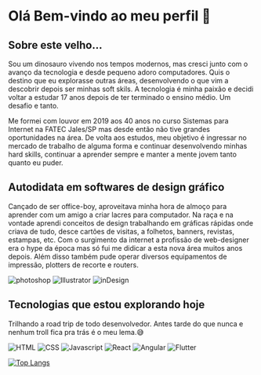 # Olá Bem-vindo ao meu perfil 👋

## Sobre este velho...
Sou um dinosauro vivendo nos tempos modernos, mas cresci junto com o avanço da tecnologia e desde pequeno adoro computadores.
Quis o destino que eu explorasse outras áreas, desenvolvendo o que vim a descobrir depois ser minhas soft skils.
A tecnologia é minha paixão e decidi voltar a estudar 17 anos depois de ter terminado o ensino médio. Um desafio e tanto.

Me formei com louvor em 2019 aos 40 anos no curso Sistemas para Internet na FATEC Jales/SP mas desde então não tive grandes oportunidades na área.
De volta aos estudos, meu objetivo é ingressar no mercado de trabalho de alguma forma e continuar desenvolvendo minhas hard skills, continuar a aprender sempre e manter a mente jovem tanto quanto eu puder.

## Autodidata em softwares de design gráfico
Cançado de ser office-boy, aproveitava minha hora de almoço para aprender com um amigo a criar lacres para computador.
Na raça e na vontade aprendi conceitos de design trabalhando em gráficas rápidas onde criava de tudo, desce cartões de visitas, a folhetos, banners, revistas, estampas, etc.
Com o surgimento da internet a profissão de web-designer era o hype da época mas só fui me didicar a esta nova área muitos anos depois.
Além disso também pude operar diversos equipamentos de impressão, plotters de recorte e routers.

![photoshop](https://img.shields.io/badge/Adobe%20Photoshop-31A8FF?style=for-the-badge&logo=Adobe%20Photoshop&logoColor=black)
![Illustrator](https://img.shields.io/badge/Adobe%20Illustrator-FF9A00?style=for-the-badge&logo=adobe%20illustrator&logoColor=white)
![inDesign](https://img.shields.io/badge/Adobe%20InDesign-FF3366?style=for-the-badge&logo=Adobe%20InDesign&logoColor=white)

## Tecnologias que estou explorando hoje
Trilhando a road trip de todo desenvolvedor. Antes tarde do que nunca e nenhum troll fica pra trás é o meu lema.😅

![HTML](https://img.shields.io/badge/HTML5-E34F26?style=for-the-badge&logo=html5&logoColor=white)
![CSS](https://img.shields.io/badge/CSS3-1572B6?style=for-the-badge&logo=css3&logoColor=white)
![Javascript](https://img.shields.io/badge/JavaScript-323330?style=for-the-badge&logo=javascript&logoColor=F7DF1E)
![React](https://img.shields.io/badge/React-20232A?style=for-the-badge&logo=react&logoColor=61DAFB)
![Angular](https://img.shields.io/badge/Angular-DD0031?style=for-the-badge&logo=angular&logoColor=white)
![Flutter](https://img.shields.io/badge/Flutter-02569B?style=for-the-badge&logo=flutter&logoColor=white)

[![Top Langs](https://github-readme-stats.vercel.app/api/top-langs/?username=MARTTELO&langs_count=8&layout=compact&theme=radical)](https://github.com/anuraghazra/github-readme-stats)
<!--
**MARTTELO/MARTTELO** is a ✨ _special_ ✨ repository because its `README.md` (this file) appears on your GitHub profile.

Here are some ideas to get you started:

- 🔭 I’m currently working on ...
- 🌱 I’m currently learning ...
- 👯 I’m looking to collaborate on ...
- 🤔 I’m looking for help with ...
- 💬 Ask me about ...
- 📫 How to reach me: ...
- 😄 Pronouns: Ele / dele
- ⚡ Fun fact: ...
-->
